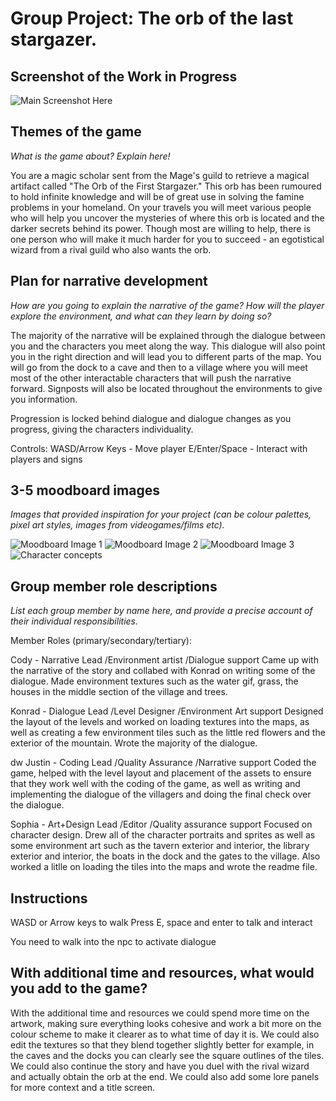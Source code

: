 # Group Project: The orb of the last stargazer.

## Screenshot of the Work in Progress

![Main Screenshot Here](https://imgur.com/r04owKE)

## Themes of the game

_What is the game about? Explain here!_

You are a magic scholar sent from the Mage's guild to retrieve a magical artifact called "The Orb of the First Stargazer." This orb has been rumoured
to hold infinite knowledge and will be of great use in solving the famine problems in your homeland. On your travels you will meet various people who
will help you uncover the mysteries of where this orb is located and the darker secrets behind its power. Though most are willing to help, there is
one person who will make it much harder for you to succeed - an egotistical wizard from a rival guild who also wants the orb. 

## Plan for narrative development

_How are you going to explain the narrative of the game? How will the player explore the environment, and what can they learn by doing so?_

The majority of the narrative will be explained through the dialogue between you and the characters you meet along the way. This dialogue will also point you in 
the right direction and will lead you to different parts of the map. You will go from the dock to a cave and then to a village where you will meet most of the other
interactable characters that will push the narrative forward. Signposts will also be located throughout the environments to give you information.

Progression is locked behind dialogue and dialogue changes as you progress, giving the characters individuality.

Controls:
WASD/Arrow Keys - Move player
E/Enter/Space - Interact with players and signs





## 3-5 moodboard images

_Images that provided inspiration for your project (can be colour palettes, pixel art styles, images from videogames/films etc)._

![Moodboard Image 1](https://imgur.com/a/9QvAjeP)
![Moodboard Image 2](https://imgur.com/IVS3u8x)
![Moodboard Image 3](https://imgur.com/CulBKAS)
![Character concepts](https://imgur.com/AdndQAt)

## Group member role descriptions

_List each group member by name here, and provide a precise account of their individual responsibilities._

Member Roles (primary/secondary/tertiary):


Cody - Narrative Lead /Environment artist /Dialogue support
Came up with the narrative of the story and collabed with Konrad on writing some of the dialogue. Made environment textures such as the water gif, grass, the houses in the 
middle section of the village and trees.


Konrad - Dialogue Lead /Level Designer /Environment Art support
Designed the layout of the levels and worked on loading textures into the maps, as well as creating a few environment tiles such as the little red flowers and the exterior of the mountain.
Wrote the majority of the dialogue.

dw
Justin - Coding Lead /Quality Assurance /Narrative support
Coded the game, helped with the level layout and placement of the assets to ensure that they work well with the coding of the game, as well as writing and implementing the 
dialogue of the villagers and doing the final check over the dialogue.



Sophia - Art+Design Lead /Editor /Quality assurance support
Focused on character design. Drew all of the character portraits and sprites as well as some environment art such as the tavern exterior and interior, the library exterior and 
interior, the boats in the dock and the gates to the village. Also worked a litlle on loading the tiles into the maps and wrote the readme file. 




## Instructions
WASD or Arrow keys to walk 
Press E, space and enter to talk and interact

You need to walk into the npc to activate dialogue


## With additional time and resources, what would you add to the game?

With the additional time and resources we could spend more time on the artwork, making sure everything looks cohesive and work a bit more on the colour scheme to make it
clearer as to what time of day it is. We could also edit the textures so that they blend together slightly better for example, in the caves and the docks you can clearly see the
square outlines of the tiles. We could also continue the story and have you duel with the rival wizard and actually obtain the orb at the end. We could also add some lore
panels for more context and a title screen.
